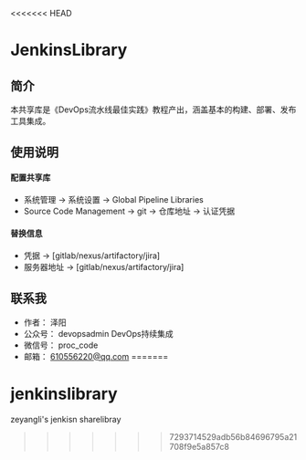 <<<<<<< HEAD
# JenkinsLibrary



## 简介

本共享库是《DevOps流水线最佳实践》教程产出，涵盖基本的构建、部署、发布工具集成。





## 使用说明
#### 配置共享库
- 系统管理 -> 系统设置 -> Global Pipeline Libraries 
- Source Code Management -> git -> 仓库地址 -> 认证凭据

#### 替换信息
- 凭据 -> [gitlab/nexus/artifactory/jira]
- 服务器地址 -> [gitlab/nexus/artifactory/jira]
    




## 联系我
- 作者： 泽阳
- 公众号： devopsadmin   DevOps持续集成
- 微信号： proc_code
- 邮箱： 610556220@qq.com
=======
# jenkinslibrary
zeyangli's  jenkisn sharelibray
>>>>>>> 7293714529adb56b84696795a21708f9e5a857c8
